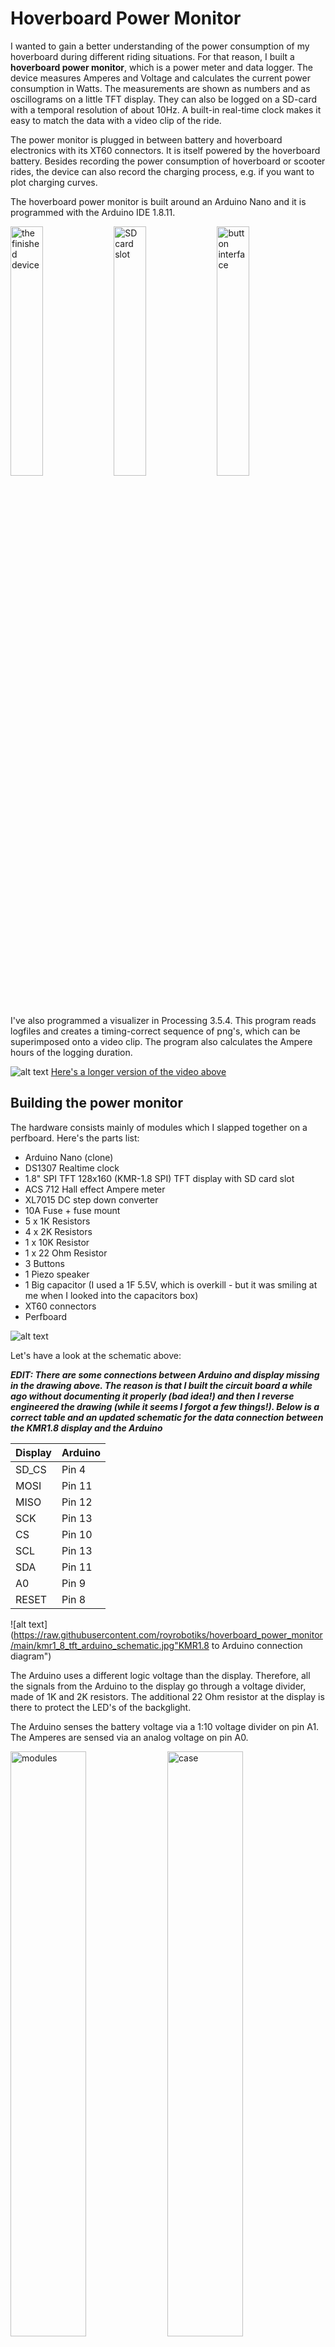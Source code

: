 # Hoverboard Power Monitor

I wanted to gain a better understanding of the power consumption of my hoverboard during different riding situations. For that reason, I built a **hoverboard power monitor**, which is a power meter and data logger. The device measures Amperes and Voltage and calculates the current power consumption in Watts. The measurements are shown as numbers and as oscillograms on a little TFT display. They can also be logged on a SD-card with a temporal resolution of about 10Hz. A built-in real-time clock makes it easy to match the data with a video clip of the ride.

The power monitor is plugged in between battery and hoverboard electronics with its XT60 connectors. It is itself powered by the hoverboard battery. Besides recording the power consumption of hoverboard or scooter rides, the device can also record the charging process, e.g. if you want to plot charging curves.

The hoverboard power monitor is built around an Arduino Nano and it is programmed with the Arduino IDE 1.8.11.

<img src="https://github.com/royrobotiks/hoverboard_power_monitor/blob/main/images/finished_device.jpg" alt="the finished device" width="32%" height="32%"> <img src="https://github.com/royrobotiks/hoverboard_power_monitor/blob/main/images/sd_slot.jpg" alt="SD card slot" width="32%" height="32%"> <img src="https://github.com/royrobotiks/hoverboard_power_monitor/blob/main/images/buttons.jpg" alt="button interface" width="32%" height="32%">

I've also programmed a visualizer in Processing 3.5.4. This program reads logfiles and creates a timing-correct sequence of png's, which can be superimposed onto a video clip. The program also calculates the Ampere hours of the logging duration.

![alt text](https://github.com/royrobotiks/hoverboard_power_monitor/blob/main/images/hoverboard_power_monitor.gif "hoverboard ride with superimposed power data")
[Here's a longer version of the video above](https://niklasroy.com/hoverhack/videos/power_monitor_overlay.mp4)


## Building the power monitor

The hardware consists mainly of modules which I slapped together on a perfboard. Here's the parts list:

* Arduino Nano (clone)
* DS1307 Realtime clock 
* 1.8" SPI TFT 128x160 (KMR-1.8 SPI) TFT display with SD card slot
* ACS 712 Hall effect Ampere meter
* XL7015 DC step down converter
* 10A Fuse + fuse mount
* 5 x 1K Resistors
* 4 x 2K Resistors
* 1 x 10K Resistor
* 1 x 22 Ohm Resistor
* 3 Buttons
* 1 Piezo speaker
* 1 Big capacitor (I used a 1F 5.5V, which is overkill - but it was smiling at me when I looked into the capacitors box)
* XT60 connectors 
* Perfboard

![alt text](https://github.com/royrobotiks/hoverboard_power_monitor/blob/main/images/hoverboard_power_monitor_schematics.jpg "power monitor schematics")


Let's have a look at the schematic above: 

**_EDIT: There are some connections between Arduino and display missing in the drawing above. The reason is that I built the circuit board a while ago without documenting it properly (bad idea!) and then I reverse engineered the drawing (while it seems I forgot a few things!). Below is a correct table and an updated schematic for the data connection between the KMR1.8 display and the Arduino_**

|Display|Arduino|
|:-----|:-----|
|SD_CS  | Pin 4 |
|MOSI   | Pin 11|
|MISO   | Pin 12|
|SCK    | Pin 13|
|CS     | Pin 10|
|SCL    | Pin 13|
|SDA    | Pin 11|
|A0     | Pin 9 |
|RESET  | Pin 8 |

![alt text](https://raw.githubusercontent.com/royrobotiks/hoverboard_power_monitor/main/kmr1_8_tft_arduino_schematic.jpg"KMR1.8 to Arduino connection diagram")

The Arduino uses a different logic voltage than the display. Therefore, all the signals from the Arduino to the display go through a voltage divider, made of 1K and 2K resistors. The additional 22 Ohm resistor at the display is there to protect the LED's of the backglight.  


The Arduino senses the battery voltage via a 1:10 voltage divider on pin A1. The Amperes are sensed via an analog voltage on pin A0.

<img src="https://github.com/royrobotiks/hoverboard_power_monitor/blob/main/images/modules_.jpg" alt="modules" width="49%" height="49%"> <img src="https://github.com/royrobotiks/hoverboard_power_monitor/blob/main/images/case_.jpg" alt="case" width="49%" height="49%">

For building the case, I used some Forex (PVC foam board). This can be easily cut with a utility knife and the flat pieces are all held together with zip ties. This goes faster than 3D printing and if you drop the thing, it doesn't break.



